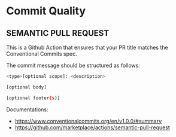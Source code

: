 # Commit Quality


## SEMANTIC PULL REQUEST

This is a Github Action that ensures that your PR title matches the Conventional Commits spec.

The commit message should be structured as follows:
````bash
<type>[optional scope]: <description>

[optional body]

[optional footer(s)]
````

Documentations: 
  - https://www.conventionalcommits.org/en/v1.0.0/#summary
  - https://github.com/marketplace/actions/semantic-pull-request